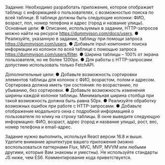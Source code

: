 Задание: Необходимо разработать приложение, которое отображает таблицу с информацией о пользователях, с возможностью поиска по всей таблице. В таблице должны быть следующие колонки: ФИО, возраст, пол, номер телефона и адрес (город и название улицы). 
Основные цели: 
●	Описание, используемых в задании, HTTP-запросов можно найти на ресурсе https://dummyjson.com/docs/users.
●	Реализуйте, указанную в задании, таблицу при помощи запроса https://dummyjson.com/users.
●	Добавьте input-компонент поиска информации из колонок по всей таблице с помощью запроса https://dummyjson.com/users/filter.
●	Ширина таблицы – 100% от экрана пользователя, но не более 1200px.
●	Для работы с HTTP-запросами допустимо использовать только FetchAPI.

Дополнительные цели:
●	Добавьте возможность сортировки элементов таблицы для колонок с ФИО, возрастом, полом и адресом. Сортировка должна иметь три состояния: по возрастанию, по убыванию, без сортировки. 
●	Добавьте возможность изменения ширины каждой колонки таблицы. Минимальная ширина столбца при такой возможность должна быть равна 50px.
●	Реализуйте обработку возможных ошибок при работе с HTTP-запросами.
●	Добавьте отображение модального окна с подробной информацией о пользователе по клику на строку таблицы. В окне выведите следующую информацию: ФИО, возраст, адрес (город и название улицы), рост, вес, номер телефона и email-адрес.

Задание нужно выполнить, используя React версии 16.8 и выше. Уделите внимание архитектуре вашего приложения (можно воспользоваться паттернами Flux, MVC, MVP, MVVM или любыми другими, которые Вам знакомы и уместны). Не используйте стандарты JS ниже, чем ES6. Комментирование кода приветствуется. 
